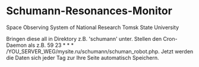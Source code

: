 # Schumann-Resonances-Monitor
Space Observing System of National Research Tomsk State University

Bringen diese all in Direktory z.B. 'schumann' unter. 
Stellen den Cron-Daemon als z.B. 59 23 * * * /YOU_SERVER_WEG/mysite.ru/schumann/schuman_robot.php. 
Jetzt werden die Daten sich jeder Tag zur Ihre Seite automatisch Speichern.
